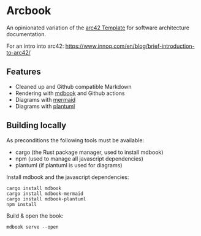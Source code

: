 # Arcbook

An opinionated variation of the [arc42 Template](https://www.arc42.de/) for software architecture documentation. 

For an intro into arc42: https://www.innoq.com/en/blog/brief-introduction-to-arc42/

## Features
- Cleaned up and Github compatible Markdown
- Rendering with [mdbook](https://rust-lang.github.io/mdBook/) and Github actions
- Diagrams with [mermaid](https://mermaid-js.github.io)
- Diagrams with [plantuml](https://plantuml.com/)

## Building locally
As preconditions the following tools must be available:
- cargo (the Rust package manager, used to install mdbook)
- npm (used to manage all javascript dependencies)
- plantuml (if plantuml is used for diagrams)

Install mdbook and the javascript dependencies:
```
cargo install mdbook
cargo install mdbook-mermaid
cargo install mdbook-plantuml
npm install
```

Build & open the book:
```
mdbook serve --open
```